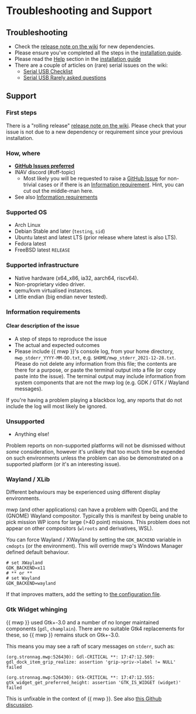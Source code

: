 # Troubleshooting and Support

## Troubleshooting

* Check the [release note on the wiki](https://github.com/stronnag/mwptools/wiki/Recent-Changes) for new dependencies.
* Please ensure you've completed all the steps in the [installation guide](Building-with-meson-and-ninja.md).
* Please read the [Help](Building-with-meson-and-ninja.md#help) section in the [installation guide](Building-with-meson-and-ninja.md)
* There are a couple of articles on (rare) serial issues on the wiki:
    * [Serial USB Checklist](https://github.com/stronnag/mwptools/wiki/Serial-USB-checklist)
	* [Serial USB Rarely asked questions](https://github.com/stronnag/mwptools/wiki/Serial-USB-RAQ)

## Support

### First steps

There is a "rolling release" [release note on the wiki](https://github.com/stronnag/mwptools/wiki/Recent-Changes). Please check that your issue is not due to a new dependency or requirement since your previous installation.

### How, where

* [**GitHub Issues preferred**](https://github.com/stronnag/mwptools/issues)
* INAV discord (#off-topic)
    * Most likely you will be requested to raise a [GitHub Issue](https://github.com/stronnag/mwptools/issues) for non-trivial cases or if there is an [Information requirement](#information-requirements). Hint, you can cut out the middle-man here.
* See also [Information requirements](#information-requirements)

### Supported OS

* Arch Linux
* Debian Stable and later (`testing`, `sid`)
* Ubuntu latest and latest LTS (prior release where latest is also LTS).
* Fedora latest
* FreeBSD latest `RELEASE`

### Supported infrastructure

* Native hardware (x64_x86, ia32, aarch64, riscv64).
* Non-proprietary video driver.
* qemu/kvm virtualised instances.
* Little endian (big endian never tested).

### Information requirements

#### Clear description of the issue

* A step of steps to reproduce the issue
* The actual and expected outcomes
* Please include {{ mwp }}'s console log, from your home directory, `mwp_stderr_YYYY-MM-DD.txt`, e.g. `$HOME/mwp_stderr_2021-12-28.txt`. Please do not delete any information from this file; the contents are there for a purpose, or paste the terminal output into a file (or copy paste into the issue). The terminal output may include information from system components that are not the mwp log (e.g. GDK / GTK / Wayland messages).

If you're having a problem playing a blackbox log, any reports that do not include the log will most likely be ignored.

### Unsupported

* Anything else!

Problem reports on non-supported platforms will not be dismissed without _some_ consideration, however it's unlikely that too much time be expended on such environments unless the problem can also be demonstrated on a supported platform (or it's an interesting issue).

### Wayland / XLib

Different behaviours may be experienced using different display environments.

mwp (and other applications) can have a problem with OpenGL and the (GNOME) Wayland compositor. Typically this is manifest by being unable to pick mission WP icons for large (>40 point) missions. This problem does not appear on other compositors (`wlroots` and derivatives,  WSL).

You can force Wayland / XWayland by setting the `GDK_BACKEND` variable in `cmdopts` (or the environment). This will override mwp's Windows Manager defined default behaviour.

    # set XWayland
    GDK_BACKEND=x11
	# ** or **
    # set Wayland
    GDK_BACKEND=wayland

If that improves matters, add the setting to [the configuration file](mwp-Configuration.md#cmdopts).

### Gtk Widget whinging

{{ mwp }} used Gtk+-3.0 and a number of no longer maintained components (`gdl`, `champlain`). There are no suitable Gtk4 replacements for these, so {{ mwp }} remains stuck on Gtk+-3.0.

This means you may see a raft of scary messages on `stderr`, such as:

```
(org.stronnag.mwp:526430): Gdl-CRITICAL **: 17:47:12.509: gdl_dock_item_grip_realize: assertion 'grip->priv->label != NULL' failed

(org.stronnag.mwp:526430): Gtk-CRITICAL **: 17:47:12.555: gtk_widget_get_preferred_height: assertion 'GTK_IS_WIDGET (widget)' failed
```

This is unfixable in the context of {{ mwp }}. See also [this Github discussion]( https://github.com/stronnag/mwptools/discussions/128).
